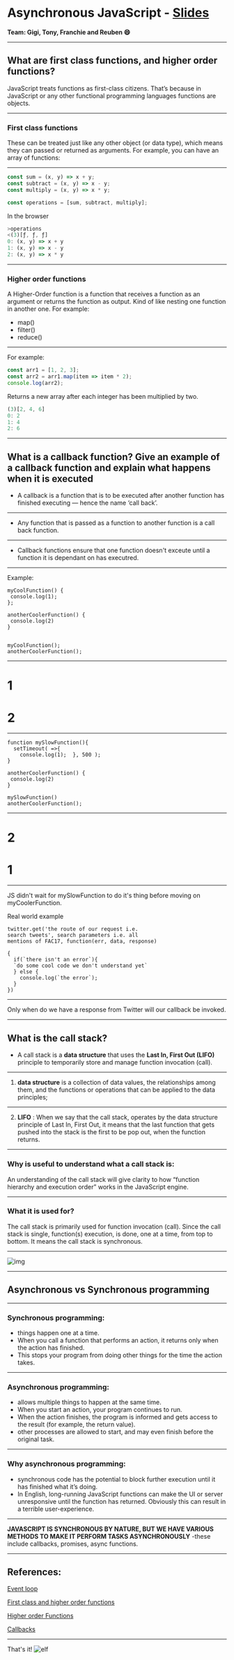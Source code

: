 # Asynchronous JavaScript - [Slides](https://hackmd.io/@SjkyAeAyRjSqv_tPCU-41A/rJ5UIzMWr#/)

**Team: Gigi, Tony, Franchie and Reuben :smile:**

---

## What are first class functions, and higher order functions?
JavaScript treats functions as first-class citizens. That’s because in JavaScript or any other functional programming languages functions are objects.

---


### **First class functions** 
These can be treated just like any other object (or data type), which means they can passed or returned as arguments. For example, you can have an array of functions:

---


```javascript
const sum = (x, y) => x + y;
const subtract = (x, y) => x - y;
const multiply = (x, y) => x * y;

const operations = [sum, subtract, multiply];
```
In the browser
```javascript
>operations
<(3)[ƒ, ƒ, ƒ]
0: (x, y) => x + y
1: (x, y) => x - y
2: (x, y) => x * y
```

---


### **Higher order functions** 
A Higher-Order function is a function that receives a function as an argument or returns the function as output. Kind of like nesting one function in another one. For example:
- map()
- filter()
- reduce()

---


For example:
```javascript
const arr1 = [1, 2, 3];
const arr2 = arr1.map(item => item * 2);
console.log(arr2);
```

Returns a new array after each integer has been multiplied by two.
```javascript
(3)[2, 4, 6]
0: 2
1: 4
2: 6

```

---

## What is a callback function? Give an example of a callback function and explain what happens when it is executed

- A callback is a function that is to be executed after another function has finished executing — hence the name ‘call back’. 


---


- Any function that is passed as a function to another function is a call back function.

---

- Callback functions ensure that one function doesn't exceute until a function it is dependant on has executred. 

---


Example:

```javascript=
myCoolFunction() {
 console.log(1);
};
```
```javascript=
anotherCoolerFunction() {
 console.log(2)
}
```
```javascript=

myCoolFunction();
anotherCoolerFunction();
```


---


# 1
# 2

---

```javascript=
function mySlowFunction(){
  setTimeout( =>{
    console.log(1);  }, 500 );
}
```
```javascript=
anotherCoolerFunction() {
 console.log(2)
}
```
```javascript=
mySlowFunction()
anotherCoolerFunction();
```

---


# 2
# 1

---

JS didn't wait for mySlowFunction to do it's thing before moving on myCoolerFunction.

Real world example 
```javascript=
twitter.get('the route of our request i.e. 
search tweets', search parameters i.e. all 
mentions of FAC17, function(err, data, response) 

{
  if(`there isn't an error`){
  `do some cool code we don't understand yet`
  } else {
    console.log(`the error`);
  }
})
```

---


Only when do we have a response from Twitter will our callback be invoked. 

---

## What is the call stack?

* A call stack is a **data structure** that uses the **Last In, First Out (LIFO)** principle to temporarily store and manage function invocation (call).

---

1. **data structure**  is a collection of data values, the relationships among them, and the functions or operations that can be applied to the data principles;

---

2. **LIFO** : When we say that the call stack, operates by the data structure principle of Last In, First Out, it means that the last function that gets pushed into the stack is the first to be pop out, when the function returns.

---

### Why is useful to understand what a call stack is:
An understanding of the call stack will give clarity to how “function hierarchy and execution order” works in the JavaScript engine.

---


### What it is used for?
The call stack is primarily used for function invocation (call). Since the call stack is single, function(s) execution, is done, one at a time, from top to bottom. It means the call stack is synchronous.

---

![img](https://miro.medium.com/max/1050/1*E3zTWtEOiDWw7d0n7Vp-mA.gif)

---

## Asynchronous vs Synchronous programming

---

### Synchronous programming:
- things happen one at a time. 
- When you call a function that performs an action, it returns only when the action has finished. 
- This stops your program from doing other things for the time the action takes.

---


### Asynchronous programming:
- allows multiple things to happen at the same time. 
- When you start an action, your program continues to run. 
- When the action finishes, the program is informed and gets access to the result (for example, the return value).
- other processes are allowed to start, and may even finish before the original task.

---

### Why asynchronous programming:
- synchronous code has the potential to block further execution until it has finished what it’s doing. 
- In English, long-running JavaScript functions can make the UI or server unresponsive until the function has returned. Obviously this can result in a terrible user-experience.

---

**JAVASCRIPT IS SYNCHRONOUS BY NATURE, BUT WE HAVE VARIOUS METHODS TO MAKE IT PERFORM TASKS ASYNCHRONOUSLY**
-these include callbacks, promises, async functions.

---

## References:
[Event loop](https://medium.com/@gaurav.pandvia/understanding-javascript-function-executions-tasks-event-loop-call-stack-more-part-1-5683dea1f5ec)

[First class and higher order functions](https://hackernoon.com/effective-functional-javascript-first-class-and-higher-order-functions-713fde8df50a)

[Higher order Functions](https://blog.bitsrc.io/understanding-higher-order-functions-in-javascript-75461803bad)

[Callbacks](https://codeburst.io/javascript-what-the-heck-is-a-callback-aba4da2deced)

---

That's it! 
![elf](https://media.giphy.com/media/3otPoS81loriI9sO8o/giphy.gif)

